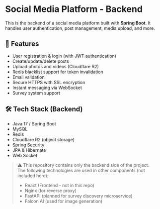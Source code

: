 # Social Media Platform - Backend

This is the backend of a social media platform built with **Spring Boot**. It handles user authentication, post management, media upload, and more.

## 🚀 Features

- User registration & login (with JWT authentication)
- Create/update/delete posts
- Upload photos and videos (Cloudflare R2)
- Redis blacklist support for token invalidation
- Email validation
- Secure HTTPS with SSL encryption
- Instant messaging via WebSocket
- Survey system support

## 🛠️ Tech Stack (Backend)

- Java 17 / Spring Boot
- MySQL
- Redis
- Cloudflare R2 (object storage)
- Spring Security
- JPA & Hibernate
- Web Socket

> ⚠️ This repository contains only the backend side of the project.  
> The following technologies are used in other components (not included here):  
> - React (Frontend - not in this repo)  
> - Nginx (for reverse proxy)  
> - FastAPI (planned for survey discovery microservice)  
> - Falcon AI (used for image generation)
